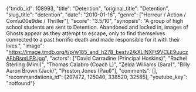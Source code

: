 {"tmdb_id": 108993, "title": "Detention", "original_title": "Detention", "slug_title": "detention", "date": "2010-01-16", "genre": ["Horreur / Action / Com\u00e9die / Thriller"], "score": "3.5/10", "synopsis": "A group of high school students are sent to Detention. Abandoned and locked in, images of Ghosts appear as they attempt to escape, only to find themselves connected to a past horrific death and made responsible for it with their lives.", "image": "https://image.tmdb.org/t/p/w185_and_h278_bestv2/kXLlNXFt9VCLE9uuczAFbRsmLPR.jpg", "actors": ["David Carradine (Principal Hoskins)", "Rachel Sterling (Mimi)", "Thomas Calabro (Coach L)", "Zelda Williams (Sara)", "Billy Aaron Brown (Jack)", "Preston Jones (Paul)"], "comments": [], "recommandations_id": [297472, 125040, 338520, 32585], "youtube_key": "notfound"}